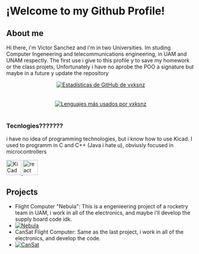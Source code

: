 # ¡Welcome to my Github Profile!
## About me
Hi there, i'm Victor Sanchez and i'm in two Universities.
Im studing Computer Ingeneering and telecommunications engineering, in UAM and UNAM respectly.
The first use i give to this profile y to save my homework or the class projets, Unfortunately i have no aprobe the POO a signature but maybe in a future y update the repository
<br>
<div align="center">
  <a href="https://github.com/vxksnz">
    <img src="https://github-readme-stats.vercel.app/api?username=vxksnz&show_icons=true&theme=dracula&line_height=27" alt="Estadísticas de GitHub de vxksnz"/>
  </a>
  <br>
  <br>
  <br>
  <a href="https://github.com/vxksnz">
    <img src="https://github-readme-stats.vercel.app/api/top-langs/?username=vxksnz&layout=compact&theme=dracula" alt="Lenguajes más usados por vxksnz"/>
  </a>
</div>
<br>

### Tecnlogies???????
i have no idea of programming technologies, but i know how to use Kicad.
I used to programm in C and C++ (Java i hate u), obviusly focused in microcontrollers

<p align="left">
  <a href="https://www.kicad.org/" target="_blank"> 
    <img src="https://www.kicad.org/img/kicad_logo_small.png" alt="KiCad" width="40" height="40"/> 
  </a>
  <a href="(https://isocpp.org/" target="_blank"> 
    <img src="https://upload.wikimedia.org/wikipedia/commons/1/18/ISO_C%2B%2B_Logo.svg" alt="react" width="40" height="40"/> 
  </a>
</p>

## Projects
- Flight Computer "Nebula": This is a engenieering project of a rocketry team in UAM, i work in all of the electronics, and maybe i'll develop the supply board code idk.
 - [![Nebula](https://github-readme-stats.vercel.app/api/pin/?username=XimbalEk-Electronica&repo=CompVuelo&theme=dracula)](https://github.com/XimbalEk-Electronica/CompVuelo)
- CanSat Flight Computer: Same as the last project, i work in all of the electronics, and develop the code.
 - [![CanSat](https://github-readme-stats.vercel.app/api/pin/?username=XimbalEk-Electronica&repo=CompVuelo&theme=dracula)](https://github.com/XimbalEk-Electronica/CompVuelo)

